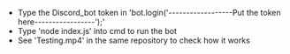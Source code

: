 * Type the Discord_bot token in 'bot.login('------------------Put the token here-----------------');'
* Type 'node index.js' into cmd to run the bot
* See 'Testing.mp4' in the same repository to check how it works 
